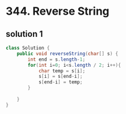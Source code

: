 # 344. Reverse String

## solution 1

```java
class Solution {
    public void reverseString(char[] s) {
        int end = s.length-1;
        for(int i=0; i<s.length / 2; i++){
            char temp = s[i];
            s[i] = s[end-i];
            s[end-i] = temp;
        }
        
    }
}
```